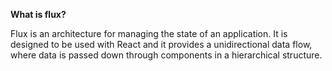 **What is flux?**

Flux is an architecture for managing the state of an application. It is designed to be used with React and it provides a unidirectional data flow, where data is passed down through components in a hierarchical structure.